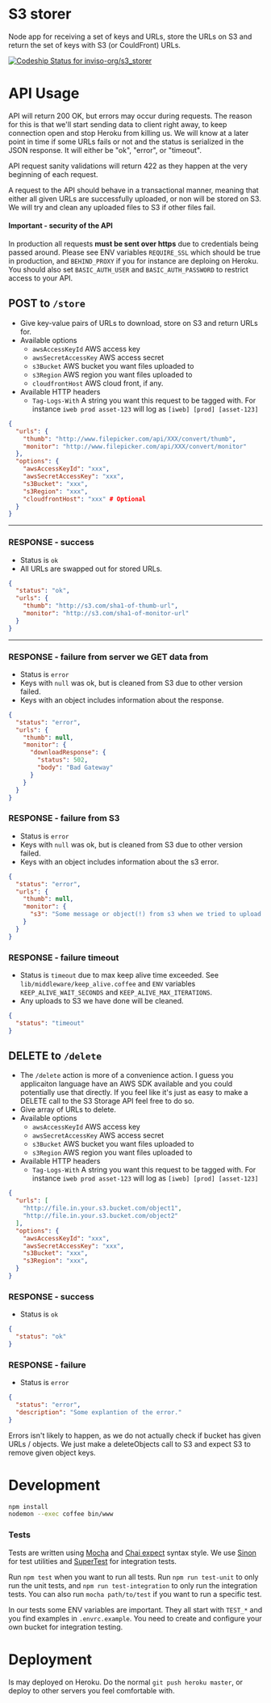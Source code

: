 # S3 storer
Node app for receiving a set of keys and URLs, store the URLs on S3 and
return the set of keys with S3 (or CouldFront) URLs.

[ ![Codeship Status for inviso-org/s3_storer](https://www.codeship.io/projects/650e6580-2260-0132-8503-364bcc8fbc9d/status)](https://www.codeship.io/projects/36519)



# API Usage
API will return 200 OK, but errors may occur during requests. The reason for this is that we'll
start sending data to client right away, to keep connection open and stop Heroku from killing us.
We will know at a later point in time if some URLs fails or not and the status is serialized
in the JSON response. It will either be "ok", "error", or "timeout".

API request sanity validations will return 422 as they happen at the very beginning of each request.

A request to the API should behave in a transactional manner, meaning that either all
given URLs are successfully uploaded, or non will be stored on S3. We will try and clean
any uploaded files to S3 if other files fail.



#### Important - security of the API
In production all requests **must be sent over https** due to credentials being passed around. Please
see ENV variables `REQUIRE_SSL` which should be true in production, and `BEHIND_PROXY` if you for instance
are deploing on Heroku. You should also set `BASIC_AUTH_USER` and `BASIC_AUTH_PASSWORD` to restrict
access to your API.



## POST to `/store`
* Give key-value pairs of URLs to download, store on S3 and return URLs for.
* Available options
  * `awsAccessKeyId` AWS access key
  * `awsSecretAccessKey` AWS access secret
  * `s3Bucket` AWS bucket you want files uploaded to
  * `s3Region` AWS region you want files uploaded to
  * `cloudfrontHost` AWS cloud front, if any.
* Available HTTP headers
  * `Tag-Logs-With` A string you want this request to be tagged with.
    For instance `iweb prod asset-123` will log as `[iweb] [prod] [asset-123]`

```json
{
  "urls": {
    "thumb": "http://www.filepicker.com/api/XXX/convert/thumb",
    "monitor": "http://www.filepicker.com/api/XXX/convert/monitor"
  },
  "options": {
    "awsAccessKeyId": "xxx",
    "awsSecretAccessKey": "xxx",
    "s3Bucket": "xxx",
    "s3Region": "xxx",
    "cloudfrontHost": "xxx" # Optional
  }
}
```


--------------------------------

### RESPONSE - success
* Status is `ok`
* All URLs are swapped out for stored URLs.

```json
{
  "status": "ok",
  "urls": {
    "thumb": "http://s3.com/sha1-of-thumb-url",
    "monitor": "http://s3.com/sha1-of-monitor-url"
  }
}
```

--------------------------------


### RESPONSE - failure from server we GET data from
* Status is `error`
* Keys with `null` was ok, but is cleaned from S3 due to other version failed.
* Keys with an object includes information about the response.

```json
{
  "status": "error",
  "urls": {
    "thumb": null,
    "monitor": {
      "downloadResponse": {
        "status": 502,
        "body": "Bad Gateway"
      }
    }
  }
}
```

### RESPONSE - failure from S3
* Status is `error`
* Keys with `null` was ok, but is cleaned from S3 due to other version failed.
* Keys with an object includes information about the s3 error.

```json
{
  "status": "error",
  "urls": {
    "thumb": null,
    "monitor": {
      "s3": "Some message or object(!) from s3 when we tried to upload this file"
    }
  }
}
```


### RESPONSE - failure timeout
* Status is `timeout` due to max keep alive time exceeded. See `lib/middleware/keep_alive.coffee`
  and `ENV` variables `KEEP_ALIVE_WAIT_SECONDS` and `KEEP_ALIVE_MAX_ITERATIONS`.
* Any uploads to S3 we have done will be cleaned.

```json
{
  "status": "timeout"
}
```

## DELETE to `/delete`
* The `/delete` action is more of a convenience action. I guess you applicaiton
  language have an AWS SDK available and you could potentially use that directly.
  If you feel like it's just as easy to make a DELETE call to the S3 Storage API
  feel free to do so.
* Give array of URLs to delete.
* Available options
  * `awsAccessKeyId` AWS access key
  * `awsSecretAccessKey` AWS access secret
  * `s3Bucket` AWS bucket you want files uploaded to
  * `s3Region` AWS region you want files uploaded to
* Available HTTP headers
  * `Tag-Logs-With` A string you want this request to be tagged with.
    For instance `iweb prod asset-123` will log as `[iweb] [prod] [asset-123]`

```json
{
  "urls": [
    "http://file.in.your.s3.bucket.com/object1",
    "http://file.in.your.s3.bucket.com/object2"
  ],
  "options": {
    "awsAccessKeyId": "xxx",
    "awsSecretAccessKey": "xxx",
    "s3Bucket": "xxx",
    "s3Region": "xxx",
  }
}
```

### RESPONSE - success
* Status is `ok`

```json
{
  "status": "ok"
}
```


### RESPONSE - failure
* Status is `error`

```json
{
  "status": "error",
  "description": "Some explantion of the error."
}
```

Errors isn't likely to happen, as we do not actually check if
bucket has given URLs / objects. We just make a deleteObjects call
to S3 and expect S3 to remove given object keys.


# Development

```bash
npm install
nodemon --exec coffee bin/www
```



### Tests
Tests are written using [Mocha](http://mochajs.org/) and
[Chai expect](http://chaijs.com/guide/styles/#expect) syntax style.
We use [Sinon](http://sinonjs.org/) for test utilities
and [SuperTest](https://github.com/visionmedia/supertest) for integration tests.

Run `npm test` when you want to run all tests. Run `npm run test-unit` to only run the unit tests,
and `npm run test-integration` to only run the integration tests.
You can also run `mocha path/to/test` if you want to run a specific test.

In our tests some ENV variables are important. They all start with `TEST_*`
and you find examples in `.envrc.example`. You need to create and configure your own bucket
for integration testing.



# Deployment
Is may deployed on Heroku. Do the normal `git push heroku master`, or deploy to other servers
you feel comfortable with.
